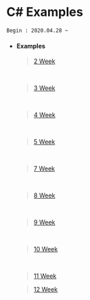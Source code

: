 # C# Examples

```
Begin : 2020.04.28 ~
```

+ #### Examples

  > [2 Week](https://github.com/narinn-star/C_sharp/tree/master/2%20Week)	

  ​	

  > [3 Week](https://github.com/narinn-star/C_sharp/tree/master/3%20Week)

  ​	

  > [4 Week](https://github.com/narinn-star/C_sharp/tree/master/4%20Week)

  ​	

  > [5 Week](https://github.com/narinn-star/C_sharp/tree/master/5%20Week)
  
  ​	
  
  > [7 Week](https://github.com/narinn-star/C_sharp/tree/master/7%20Week)
  
  ​	
  
  > [8 Week](https://github.com/narinn-star/C_sharp/tree/master/8%20Week/20203179%20%EC%9D%B4%EB%82%98%EB%A6%B0_%EC%98%88%EC%A0%9C)
  
  ​	
  
  >[9 Week](https://github.com/narinn-star/C_sharp/tree/master/9%20Week)
  
  ​	
  
  > [10 Week](https://github.com/narinn-star/C_sharp/tree/master/10%20Week)
  
  ​	
  
  > [11 Week](https://github.com/narinn-star/C_sharp/tree/master/11%20Week)
  
  
  
  >[12 Week](https://github.com/narinn-star/C_sharp/tree/master/12%20Week)

